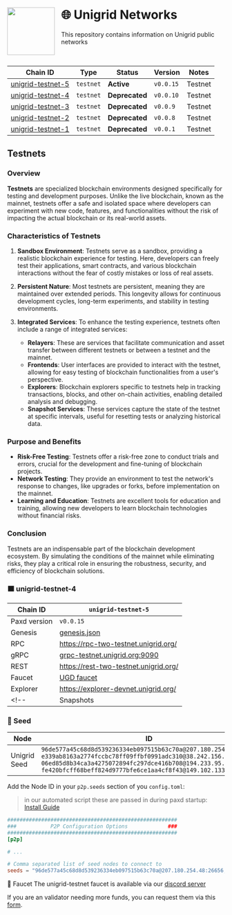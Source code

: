 <div>
    <img src="https://avatars.githubusercontent.com/u/52098353" align="left" width="110" style="margin-right: 15px"/>
    <h1>   
        🌐 Unigrid Networks
    </h1>
    <p> This repository contains information on Unigrid public networks </p>
    <br>
</div>

| Chain ID                              | Type      | Status     | Version       | Notes                     |
|---------------------------------------|-----------|------------|---------------|---------------------------|
| [unigrid-testnet-5](./unigrid-testnet-5) | `testnet` | **Active** | `v0.0.15` | Testnet                   |
| [unigrid-testnet-4](./unigrid-testnet-4) | `testnet` | **Deprecated** | `v0.0.10` | Testnet                   |
| [unigrid-testnet-3](./unigrid-testnet-3) | `testnet` | **Deprecated** | `v0.0.9` | Testnet                   |
| [unigrid-testnet-2](./unigrid-testnet-2) | `testnet` | **Deprecated** | `v0.0.8` | Testnet                   |
| [unigrid-testnet-1](./unigrid-testnet-1) | `testnet` | **Deprecated** | `v0.0.1` | Testnet                   |


## Testnets

### Overview

**Testnets** are specialized blockchain environments designed specifically for testing and development purposes. Unlike the live blockchain, known as the mainnet, testnets offer a safe and isolated space where developers can experiment with new code, features, and functionalities without the risk of impacting the actual blockchain or its real-world assets.

### Characteristics of Testnets

1. **Sandbox Environment**: Testnets serve as a sandbox, providing a realistic blockchain experience for testing. Here, developers can freely test their applications, smart contracts, and various blockchain interactions without the fear of costly mistakes or loss of real assets.

2. **Persistent Nature**: Most testnets are persistent, meaning they are maintained over extended periods. This longevity allows for continuous development cycles, long-term experiments, and stability in testing environments.

3. **Integrated Services**: To enhance the testing experience, testnets often include a range of integrated services:
    - **Relayers**: These are services that facilitate communication and asset transfer between different testnets or between a testnet and the mainnet.
    - **Frontends**: User interfaces are provided to interact with the testnet, allowing for easy testing of blockchain functionalities from a user's perspective.
    - **Explorers**: Blockchain explorers specific to testnets help in tracking transactions, blocks, and other on-chain activities, enabling detailed analysis and debugging.
    - **Snapshot Services**: These services capture the state of the testnet at specific intervals, useful for resetting tests or analyzing historical data.

### Purpose and Benefits

- **Risk-Free Testing**: Testnets offer a risk-free zone to conduct trials and errors, crucial for the development and fine-tuning of blockchain projects.
- **Network Testing**: They provide an environment to test the network's response to changes, like upgrades or forks, before implementation on the mainnet.
- **Learning and Education**: Testnets are excellent tools for education and training, allowing new developers to learn blockchain technologies without financial risks.

### Conclusion

Testnets are an indispensable part of the blockchain development ecosystem. By simulating the conditions of the mainnet while eliminating risks, they play a critical role in ensuring the robustness, security, and efficiency of blockchain solutions.

### 🟧 unigrid-testnet-4

| Chain ID         | `unigrid-testnet-5`                                      |
|------------------|----------------------------------------------------|
| Paxd version | `v0.0.15`                                      |
| Genesis          | [genesis.json](https://raw.githubusercontent.com/unigrid-project/unigrid-cosmos-networks/master/unigrid-testnet-5/genesis/genesis.json) |
| RPC              | <https://rpc-two-testnet.unigrid.org/>                 |
| gRPC             | <grpc-testnet.unigrid.org:9090>                |
| REST             | <https://rest-two-testnet.unigrid.org/>                 |
| Faucet           | [UGD faucet](https://docs.unigrid.org/docs/testnet/jointestnet/)            |
| Explorer         | <https://explorer-devnet.unigrid.org/>            |
<!-- | Snapshots        | <https://unigrid.org>           | -->


### 🌱 Seed

| Node          | ID                                                                                                                                                                                                          |
|---------------|-------------------------------------------------------------------------------------------------------------------------------------------------------------------------------------------------------------|
| Unigrid Seed | `96de577a45c68d8d539236334eb097515b63c70a@207.180.254.48:26656` <br/> `e339ab8163a2774fccbc78ff09ffbf0991adc310@38.242.156.2:26656` <br/> `06ed85d8b34ca3a4275072894fc297dce416b708@194.233.95.48:26656`   <br/> `fe420bfcff68beff824d9777bfe6ce1aa4cf8f43@149.102.133.13:26656`                                                            |


Add the Node ID in your `p2p.seeds` section of you `config.toml`:


> in our automated script these are passed in during paxd startup: [Install Guide](https://github.com/unigrid-project/unigrid-cosmos-networks/tree/master/unigrid-testnet-4)

```toml
#######################################################
###           P2P Configuration Options             ###
#######################################################
[p2p]

# ...

# Comma separated list of seed nodes to connect to
seeds = "96de577a45c68d8d539236334eb097515b63c70a@207.180.254.48:26656,8cc2192d6de0936632e0818c3b030a465a40d2dc@149.102.133.13:26656,06ed85d8b34ca3a4275072894fc297dce416b708@194.233.95.48:26656,06ed85d8b34ca3a4275072894fc297dce416b708@194.233.95.48:26656"
```

🚰 Faucet
The unigrid-testnet faucet is available via our [discord server](https://docs.unigrid.org/docs/testnet/jointestnet/)

If you are an validator needing more funds, you can request them via this [form](https://forms.gle/Ubv2u6T1AWgWkTRS9).
